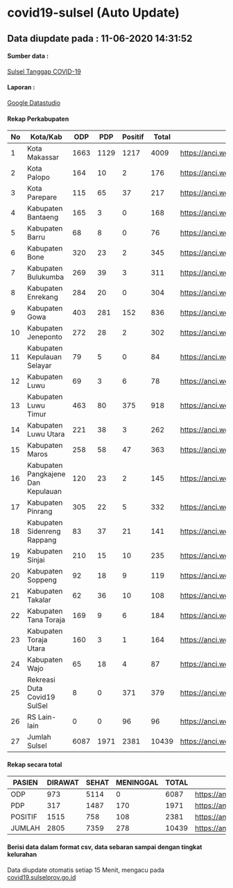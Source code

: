 
# covid19-sulsel (Auto Update)

## Data diupdate pada : 11-06-2020 14:31:52

#### Sumber data :
[Sulsel Tanggap COVID-19](https://covid19.sulselprov.go.id)

#### Laporan :
[Google Datastudio](https://datastudio.google.com/s/jythWGc1j4w)

#### Rekap Perkabupaten 
|No|Kota/Kab|ODP|PDP|Positif|Total|Link|
| --- | --- | --- | --- | --- | --- | --- |
|1|Kota Makassar|1663|1129|1217|4009|https://anci.web.id/cor/kota_makassar|
|2|Kota Palopo|164|10|2|176|https://anci.web.id/cor/kota_palopo|
|3|Kota Parepare|115|65|37|217|https://anci.web.id/cor/kota_parepare|
|4|Kabupaten Bantaeng|165|3|0|168|https://anci.web.id/cor/kabupaten_bantaeng|
|5|Kabupaten Barru|68|8|0|76|https://anci.web.id/cor/kabupaten_barru|
|6|Kabupaten Bone|320|23|2|345|https://anci.web.id/cor/kabupaten_bone|
|7|Kabupaten Bulukumba|269|39|3|311|https://anci.web.id/cor/kabupaten_bulukumba|
|8|Kabupaten Enrekang|284|20|0|304|https://anci.web.id/cor/kabupaten_enrekang|
|9|Kabupaten Gowa|403|281|152|836|https://anci.web.id/cor/kabupaten_gowa|
|10|Kabupaten Jeneponto|272|28|2|302|https://anci.web.id/cor/kabupaten_jeneponto|
|11|Kabupaten Kepulauan Selayar|79|5|0|84|https://anci.web.id/cor/kabupaten_kepulauan_selayar|
|12|Kabupaten Luwu|69|3|6|78|https://anci.web.id/cor/kabupaten_luwu|
|13|Kabupaten Luwu Timur|463|80|375|918|https://anci.web.id/cor/kabupaten_luwu_timur|
|14|Kabupaten Luwu Utara|221|38|3|262|https://anci.web.id/cor/kabupaten_luwu_utara|
|15|Kabupaten Maros|258|58|47|363|https://anci.web.id/cor/kabupaten_maros|
|16|Kabupaten Pangkajene Dan Kepulauan|120|23|2|145|https://anci.web.id/cor/kabupaten_pangkajene_dan_kepulauan|
|17|Kabupaten Pinrang|305|22|5|332|https://anci.web.id/cor/kabupaten_pinrang|
|18|Kabupaten Sidenreng Rappang|83|37|21|141|https://anci.web.id/cor/kabupaten_sidenreng_rappang|
|19|Kabupaten Sinjai|210|15|10|235|https://anci.web.id/cor/kabupaten_sinjai|
|20|Kabupaten Soppeng|92|18|9|119|https://anci.web.id/cor/kabupaten_soppeng|
|21|Kabupaten Takalar|62|36|10|108|https://anci.web.id/cor/kabupaten_takalar|
|22|Kabupaten Tana Toraja|169|9|6|184|https://anci.web.id/cor/kabupaten_tana_toraja|
|23|Kabupaten Toraja Utara|160|3|1|164|https://anci.web.id/cor/kabupaten_toraja_utara|
|24|Kabupaten Wajo|65|18|4|87|https://anci.web.id/cor/kabupaten_wajo|
|25|Rekreasi Duta Covid19 SulSel|8|0|371|379|https://anci.web.id/cor/rekreasi_duta_covid19_sulsel|
|26|RS Lain-lain|0|0|96|96|https://anci.web.id/cor/rs_lain-lain|
|27|Jumlah Sulsel|6087|1971|2381|10439|https://anci.web.id/cor/jumlah_sulsel|

#### Rekap secara total

| PASIEN | DIRAWAT | SEHAT | MENINGGAL | TOTAL | LINK |
| ---- | -------- | ---- | ---- |  ---- | ---- |
| ODP | 973 | 5114 | 0 | 6087 | https://anci.web.id/cor/odp_detail.html |
| PDP | 317 | 1487 | 170 | 1971 | https://anci.web.id/cor/pdp_detail.html |
| POSITIF | 1515 | 758 | 108 | 2381 | https://anci.web.id/cor/positif_detail.html |
| JUMLAH | 2805 | 7359 | 278 | 10439 | https://anci.web.id/cor/jumlah_sulsel/ |

 
#### Berisi data dalam format csv, data sebaran sampai dengan tingkat kelurahan

Data diupdate otomatis setiap 15 Menit, mengacu pada [covid19.sulselprov.go.id](https://covid19.sulselprov.go.id)

